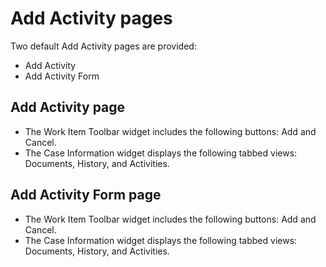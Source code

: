 # Add Activity pages

Two default Add Activity pages are provided:

- Add Activity
- Add Activity Form

## Add Activity page

<!-- image -->

- The Work Item Toolbar widget includes the following buttons: Add and
Cancel.
- The Case Information widget displays the following tabbed views:
Documents, History, and
Activities.

## Add Activity Form page

<!-- image -->

- The Work Item Toolbar widget includes the following buttons: Add and
Cancel.
- The Case Information widget displays the following tabbed views:
Documents, History, and
Activities.